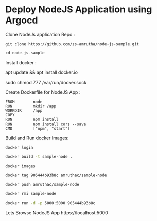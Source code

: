 # Deploy NodeJS Application using Argocd

Clone NodeJs application Repo :
```
git clone https://github.com/zs-amrutha/node-js-sample.git

cd node-js-sample
```
Install docker :

apt update && apt install docker.io 

sudo chmod 777 /var/run/docker.sock

Create Dockerfile for NodeJS App :

```
FROM        node
RUN         mkdir /app
WORKDIR     /app
COPY        . .
RUN         npm install
RUN         npm install cors --save
CMD         ["npm", "start"]
```
Build and Run docker Images:
```bash
docker login

docker build -t sample-node .

docker images

docker tag 905444b93b8c amruthac/sample-node

docker push amruthac/sample-node

docker rmi sample-node

docker run -d -p 5000:5000 905444b93b8c
```
Lets Browse NodeJS App https://localhost:5000 
